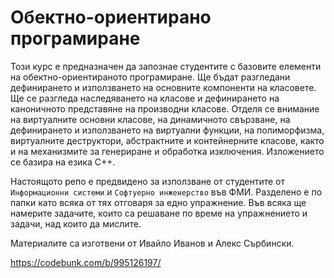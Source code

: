 # Обектно-ориентирано програмиране

Този курс е предназначен да запознае студентите с базовите елементи на обектно-ориентираното програмиране. Ще бъдат разгледани дефинирането и използването на основните компоненти на класовете. Ще се разгледа наследяването на класове и дефинирането на каноничното представяне на производни класове. Отделя се внимание на виртуалните основни класове, на динамичното свързване, на   дефинирането и използването на виртуални функции, на полиморфизма, виртуалните деструктори, абстрактните и контейнерните класове, както и на механизмите за генериране и обработка изключения.
Изложението се базира на езика C++.

Настоящото репо е предвидено за използване от студентите от `Информационни системи` и `Софтуерно инженерство` във ФМИ.
Разделено е по папки като всяка от тях отговаря за едно упражнение. Във всяка ще намерите задачите, които са решаване по време на упражнението и задачи, над които да мислите.

Материалите са изготвени от Ивайло Иванов и Алекс Сърбински.

https://codebunk.com/b/995126197/
